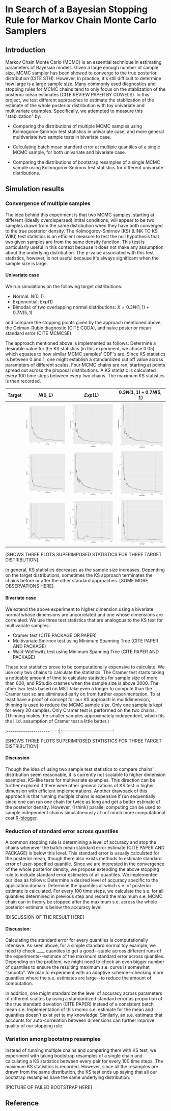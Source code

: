 # In Search of a Bayesian Stopping Rule for Markov Chain Monte Carlo Samplers

## Introduction
 
Markov Chain Monte Carlo (MCMC) is an essential technique in estimating parameters of Bayesian models. 
Given a large enough number of sample size, MCMC sampler has been showed to converge to the 
true posterior distribution (CITE STH). However, in practice, it's still difficult to determine
how large is a large sample size.
Many commonly used diagnostics and stopping rules for MCMC chains
tend to only focus on the stablization of the posterior mean estimates (CITE REVIEW PAPER BY COWELS). 
In this project, we test different approaches to estimate the stablization of the estimate of the whole posterior distribution with toy univariate and multivariate examples.
Specifically, we attempted to measure this "stablization" by:

+ Comparing the distributions of multiple MCMC samples using Kolmogorov-Smirnov test statistics in univariate case, and more general multivariate two sample tests in bivariate case.

+ Calculating batch mean standard error at multiple quantiles of a single MCMC sample, for both univariate and bivariate case.

+ Comparing the distributions of bootstrap resamples of a single MCMC sample using Kolmogorov-Smirnov test statistics for different univariate distributions.

## Simulation results

### Convergence of multiple samples

The idea behind this experiment is that two MCMC samples, starting at different (ideally overdispersed) intital conditions, will appear to be two samples drawn from the same distribution when they have both converged to the true posterior density. The Kolmogorov-Smirnov (KS) (LINK TO KS WIKI) test statistics is an efficient measure to test the null hypothesis that two given samples are from the same density function. This test is particularly useful in this context because it does not make any assumption about the underlying distribution. The p-value associated with this test statistics, however, is not useful because it's always significant when the sample size is large.

#### Univariate case

We run simulations on the following target distributions:

+ Normal: $N(0,1)$
+ Exponential: $Exp(1)$
+ Bimodal: of two overlapping normal distributions: $X = 0.3N(1,1) + 0.7N(5,1)$

and compare the stopping points given by the approach mentioned above, the Gelman-Rubin diagnostic (CITE CODA), and naive posterior mean standard error (CITE MCMCSE).

The approach mentioned above is implemented as follows: Determine a desirable value for the KS statistics (in this experiment, we chose 0.05) which equates to how similar MCMC samples' CDF's are. Since KS statistics is between 0 and 1, one might establish a standardized cut off value across parameters of different scales. Four MCMC chains are ran, starting at points spread out across the proposal distributions. A KS statistic is calculated every 100 time steps between every two chains. The maximum KS statistics is then recorded.

Target | $N(0,1)$                  | $Exp(1)$                  | $0.3N(1,1) + 0.7N(5,1)$
------:|:-------------------------:|:-------------------------:|:-----------------------------------:
       |![](https://github.com/PhucHNg/mcmc_se/blob/master/plots/univariate_ks/multichain_2018-04-16_20104_normal_1_.png)  |  ![](https://github.com/PhucHNg/mcmc_se/blob/master/plots/univariate_ks/multichain_2018-04-16_20104_exponential_1_.png) | ![](https://github.com/PhucHNg/mcmc_se/blob/master/plots/univariate_ks/multichain_2018-04-16_20104_bimodal_1_.png)
       |![](https://github.com/PhucHNg/mcmc_se/blob/master/plots/univariate_ks/multichain_2018-04-16_20104_normal_2_.png)  |  ![](https://github.com/PhucHNg/mcmc_se/blob/master/plots/univariate_ks/multichain_2018-04-16_20104_exponential_2_.png)  |  ![](https://github.com/PhucHNg/mcmc_se/blob/master/plots/univariate_ks/multichain_2018-04-16_20104_bimodal_2_.png)
       |  ![](https://github.com/PhucHNg/mcmc_se/blob/master/plots/univariate_ks/multichain_2018-04-16_20104_normal_3_.png)  |  ![](https://github.com/PhucHNg/mcmc_se/blob/master/plots/univariate_ks/multichain_2018-04-16_20104_exponential_3_.png)  | ![](https://github.com/PhucHNg/mcmc_se/blob/master/plots/univariate_ks/multichain_2018-04-16_20104_bimodal_3_.png)

[SHOWS THREE PLOTS SUPERIMPOSED STATISTICS FOR THREE TARGET DISTRIBUTION]

In general, KS statistics decreases as the sample size increases. Depending on the target distributions, sometimes the KS approach terminates the chains before or after the other standard approaches. [SOME MORE OBSERVATIONS HERE]

#### Bivariate case

We extend the above experiment to higher dimension using a bivariate normal whose dimensions are uncorrelated and one whose dimensions are correlated. We use three test statistics that are analogous to the KS test for multivariate samples:

+ Cramer test (CITE PACKAGE OR PAPER)
+ Multivariate Smirnov test using Minimum Spanning Tree (CITE PAPER AND PACKAGE)
+ Wald-Wolfewitz test using Minimum Spanning Tree (CITE PAPER AND PACKAGE)

These test statistics prove to be computationally expensive to calculate. We use only two chains to calculate the statistics. The Cramer test starts taking a noticable amount of time to calculate statistics for sample size of more than 600, and RStudio crashes when the sample size is above 2000. The other two tests based on MST take even a longer to compute than the Cramer test so are eliminated early on from further experimentation. To at least have a proof of concept for our KS approach in multidimension, thinning is used to reduce the MCMC sample size. Only one sample is kept for every 20 samples. Only Cramer test is performed on the two chains. (Thinning makes the smaller samples approximately independent, which fits the i.i.d. assumption of Cramer test a little better.)

:-------------------------:|:-------------------------:


[SHOWS THREE PLOTS SUPERIMPOSED STATISTICS FOR THREE TARGET DISTRIBUTION]

#### Discussion

Though the idea of using two sample test statistics to compare chains' distribution seem reasonable, it is currently not scalable to higher dimension examples. KS-like tests for multivariate examples. This direction can be further explored if there were other generalizations of KS test in higher dimension with efficient implementations. Another drawback of this approach is that running multiple chains is expensive if run sequentially since one can run one chain for twice as long and get a better estimate of the posterior density. However, (I think) parallel computing can be used to sample independent chains simulatneously at not much more computational cost [R-blogger](https://www.r-bloggers.com/post-10-multicore-parallelism-in-mcmc/).

### Reduction of standard error across quantiles

A common stopping rule is determining a level of accuracy and stop the chains whenever the batch mean standard error estimate (CITE PAPER AND PACKAGE) is below this level. This standard error is usually calculated for the posterior mean, though there also exists methods to estimate standard error of user-specified quantile. Since we are interested in the convergence of the whole posterior density, we propose extending the above stopping rule to include standard error estimates of all quantiles. We implemented our idea as follows: Determine a desired level of accuracy specific to the application domain. Determine the quantiles at which s.e. of posterior estimate is calculated. For every 100 time steps, we calculate the s.e. for all quantiles determined in previous step and record the maximum s.e. MCMC chain can in theory be stopped after the maximum s.e. across the whole posterior estimate is below the accuracy level.

[DISCUSSION OF THE RESULT HERE]

#### Discussion:

Calculating the standard error for every quantiles is computationally intensive. As seen above, for a simple standard normal toy example, we need to check ____ quantiles to get a good--stable across different runs of the experiments--estimate of the maximum standard error across quantiles. Depending on the problem, we might need to check an even bigger number of quantiles to ensure the resulting maximum s.e. curve is somewhat "smooth". We plan to experiment with an adaptive scheme--checking more quantiles where the s.e. estimates are large--to reduce the amount of computation.

In addition, one might standardize the level of accuracy across parameters of different scaltes by using a standardized standard error as proportion of the true standard deviation (CITE PAPER) instead of
a consistent batch mean s.e. Implementation of this mcmc s.e. estimate for the mean and quantiles doesn't exist yet to my knowledge. Similarly, an s.e. estimate that accounts for auto-correlation between dimensions can further improve quality of our stopping rule.

### Variation among bootstrap resamples

Instead of running multiple chains and comparing them with KS test, we experiment with taking bootstrap resamples of a single chain and calculating a KS statistics between every pair for every 100 time steps. The maximum KS statisitics is recorded. However, since all the resamples are drawn from the same distribution, the KS test ends up saying that all our bootstrap resamples have the same underlying distribution. 

[PICTURE OF FAILED BOOTSTRAP HERE]

## Reference


